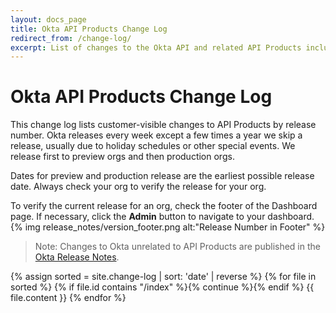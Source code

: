 ```yaml
---
layout: docs_page
title: Okta API Products Change Log
redirect_from: /change-log/
excerpt: List of changes to the Okta API and related API Products including bug fixes and new features
---
```


# Okta API Products Change Log

This change log lists customer-visible changes to API Products by release number. Okta releases every week except a few times a year we skip
a release, usually due to holiday schedules or other special events. We release first to preview orgs and then production orgs.

Dates for preview and production release are the earliest possible release date. Always check your org to verify the release for your org. 

To verify the current release for an org, check the footer of the Dashboard page. If necessary, click the **Admin** button to navigate to your dashboard.
{% img release_notes/version_footer.png alt:"Release Number in Footer" %}

> Note: Changes to Okta unrelated to API Products are published in the [Okta Release Notes](https://help.okta.com/en/prod/Content/Topics/ReleaseNotes/okta-relnotes.htm#).

<div>
{% assign sorted = site.change-log | sort: 'date' | reverse %}
{% for file in sorted %}
  {% if file.id contains "/index" %}{% continue %}{% endif %}
  {{ file.content }}
{% endfor %}
</div>
